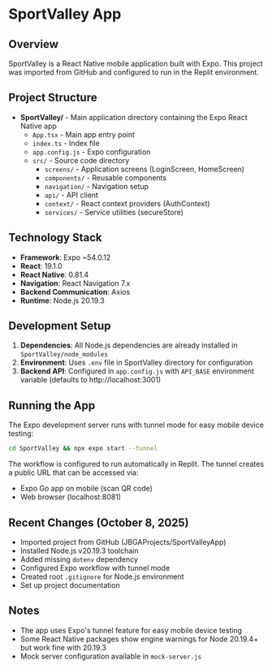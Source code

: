# SportValley App

## Overview
SportValley is a React Native mobile application built with Expo. This project was imported from GitHub and configured to run in the Replit environment.

## Project Structure
- **SportValley/** - Main application directory containing the Expo React Native app
  - `App.tsx` - Main app entry point
  - `index.ts` - Index file
  - `app.config.js` - Expo configuration
  - `src/` - Source code directory
    - `screens/` - Application screens (LoginScreen, HomeScreen)
    - `components/` - Reusable components
    - `navigation/` - Navigation setup
    - `api/` - API client
    - `context/` - React context providers (AuthContext)
    - `services/` - Service utilities (secureStore)

## Technology Stack
- **Framework**: Expo ~54.0.12
- **React**: 19.1.0
- **React Native**: 0.81.4
- **Navigation**: React Navigation 7.x
- **Backend Communication**: Axios
- **Runtime**: Node.js 20.19.3

## Development Setup
1. **Dependencies**: All Node.js dependencies are already installed in `SportValley/node_modules`
2. **Environment**: Uses `.env` file in SportValley directory for configuration
3. **Backend API**: Configured in `app.config.js` with `API_BASE` environment variable (defaults to http://localhost:3001)

## Running the App
The Expo development server runs with tunnel mode for easy mobile device testing:
```bash
cd SportValley && npx expo start --tunnel
```

The workflow is configured to run automatically in Replit. The tunnel creates a public URL that can be accessed via:
- Expo Go app on mobile (scan QR code)
- Web browser (localhost:8081)

## Recent Changes (October 8, 2025)
- Imported project from GitHub (JBGAProjects/SportValleyApp)
- Installed Node.js v20.19.3 toolchain
- Added missing `dotenv` dependency
- Configured Expo workflow with tunnel mode
- Created root `.gitignore` for Node.js environment
- Set up project documentation

## Notes
- The app uses Expo's tunnel feature for easy mobile device testing
- Some React Native packages show engine warnings for Node 20.19.4+ but work fine with 20.19.3
- Mock server configuration available in `mock-server.js`
